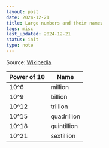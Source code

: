 ```yaml
---
layout: post
date: 2024-12-21
title: Large numbers and their names
tags: misc
last_updated: 2024-12-21
status: init
type: note
---
```


Source: [Wikipedia](https://en.wikipedia.org/wiki/Long_and_short_scales#Scale_naming_American_English_vs_European_English)

| Power of 10    | Name         |
| -------------- | ---------    |
| 10^6           | million      |
| 10^9           | billion      |
| 10^12          | trillion     |
| 10^15          | quadrillion  |
| 10^18          | quintillion  |
| 10^21          | sextillion   |
